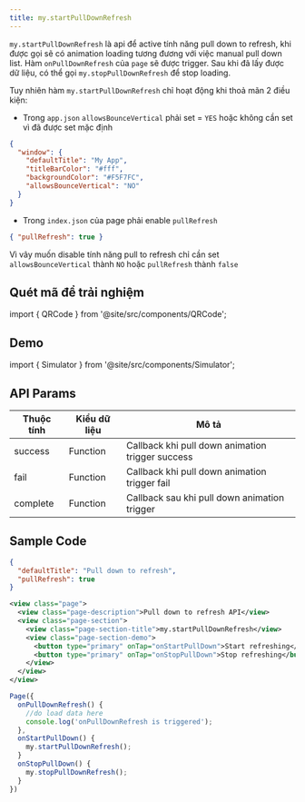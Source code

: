 ```yaml
---
title: my.startPullDownRefresh
---
```


`my.startPullDownRefresh` là api để active tính năng pull down to refresh, khi được gọi sẽ có animation loading tương đương với việc manual pull down list. Hàm `onPullDownRefresh` của `page` sẽ được trigger. Sau khi đã lấy được dữ liệu, có thể gọi `my.stopPullDownRefresh` để stop loading.

Tuy nhiên hàm `my.startPullDownRefresh` chỉ hoạt động khi thoả mãn 2 điều kiện:

- Trong `app.json` `allowsBounceVertical` phải set = `YES` hoặc không cần set vì đã được set mặc định

```json
{
  "window": {
    "defaultTitle": "My App",
    "titleBarColor": "#fff",
    "backgroundColor": "#F5F7FC",
    "allowsBounceVertical": "NO"
  }
}
```

- Trong `index.json` của page phải enable `pullRefresh`

```json
{ "pullRefresh": true }
```

Vì vây muốn disable tính năng pull to refresh chỉ cần set `allowsBounceVertical` thành `NO` hoặc `pullRefresh` thành `false`

## Quét mã để trải nghiệm

import { QRCode } from '@site/src/components/QRCode';

<QRCode page="pages/api/pull-refresh/index" />

## Demo

import { Simulator } from '@site/src/components/Simulator';

<Simulator page="pages/api/pull-refresh/index" />

## API Params

| Thuộc tính | Kiểu dữ liệu | Mô tả                                            |
| ---------- | ------------ | ------------------------------------------------ |
| success    | Function     | Callback khi pull down animation trigger success |
| fail       | Function     | Callback khi pull down animation trigger fail    |
| complete   | Function     | Callback sau khi pull down animation trigger     |

## Sample Code

```json title=index.json
{
  "defaultTitle": "Pull down to refresh",
  "pullRefresh": true
}
```

```xml title=index.txml
<view class="page">
  <view class="page-description">Pull down to refresh API</view>
  <view class="page-section">
    <view class="page-section-title">my.startPullDownRefresh</view>
    <view class="page-section-demo">
      <button type="primary" onTap="onStartPullDown">Start refreshing</button>
      <button type="primary" onTap="onStopPullDown">Stop refreshing</button>
    </view>
  </view>
</view>
```

```js title=index.js
Page({
  onPullDownRefresh() {
    //do load data here
    console.log('onPullDownRefresh is triggered');
  },
  onStartPullDown() {
    my.startPullDownRefresh();
  }
  onStopPullDown() {
    my.stopPullDownRefresh();
  }
})
```

